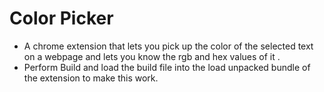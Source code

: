 # Color Picker

- A chrome extension that lets you pick up the color of the selected text on a webpage and lets you know the rgb and hex values of it . 
- Perform Build and load the build file into the load unpacked bundle of the extension to make this work. 